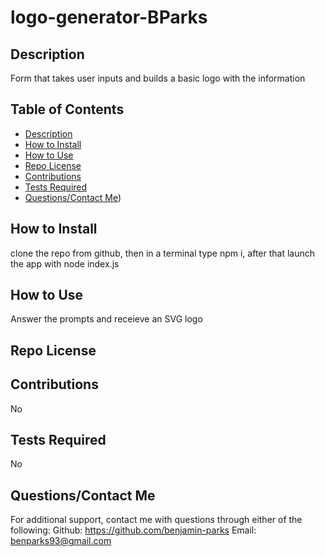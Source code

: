 # logo-generator-BParks

## Description
Form that takes user inputs and builds a basic logo with the information

## Table of Contents
- [Description](#Description)
- [How to Install](#How-to-Install)
- [How to Use](#How-to-Use)
- [Repo License](#Repo-License)
- [Contributions](#Contributions)
- [Tests Required](#Tests-Required)
- [Questions/Contact Me](#questionscontact-me))


## How to Install
clone the repo from github, then in a terminal type npm i, after that launch the app with node index.js

## How to Use
Answer the prompts and receieve an SVG logo

## Repo License
 

## Contributions
No

## Tests Required
No

## Questions/Contact Me
For additional support, contact me with questions through either of the following: 
Github: https://github.com/benjamin-parks
Email: benparks93@gmail.com